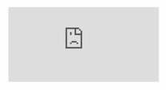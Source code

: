 
[![GitHub Streak](https://streak-stats.demolab.com/demo/preview.php?user=gaearon&theme=transparent&hide_border=true)](https://git.io/streak-stats)
